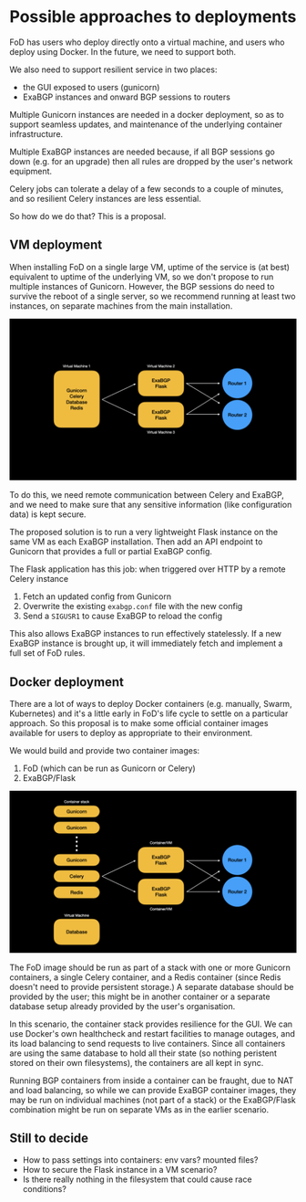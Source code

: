 # Possible approaches to deployments

FoD has users who deploy directly onto a virtual machine, and users who deploy
using Docker. In the future, we need to support both.

We also need to support resilient service in two places:

- the GUI exposed to users (gunicorn)
- ExaBGP instances and onward BGP sessions to routers

Multiple Gunicorn instances are needed in a docker deployment, so as to
support seamless updates, and maintenance of the underlying container
infrastructure.

Multiple ExaBGP instances are needed because, if all BGP sessions go down
(e.g. for an upgrade) then all rules are dropped by the user's network
equipment.

Celery jobs can tolerate a delay of a few seconds to a couple of minutes,
and so resilient Celery instances are less essential.

So how do we do that? This is a proposal.

## VM deployment

When installing FoD on a single large VM, uptime of the service is (at best)
equivalent to uptime of the underlying VM, so we don't propose to run
multiple instances of Gunicorn. However, the BGP sessions do need to survive
the reboot of a single server, so we recommend running at least two instances,
on separate machines from the main installation.

![](fod-exabgp-layout/fod-exabgp-layout.001.png)

To do this, we need remote communication between Celery and ExaBGP, and we
need to make sure that any sensitive information (like configuration data) is
kept secure.

The proposed solution is to run a very lightweight Flask instance on the same
VM as each ExaBGP installation. Then add an API endpoint to Gunicorn that
provides a full or partial ExaBGP config.

The Flask application has this job: when triggered over HTTP by a remote
Celery instance

1. Fetch an updated config from Gunicorn
2. Overwrite the existing `exabgp.conf` file with the new config
3. Send a `SIGUSR1` to cause ExaBGP to reload the config

This also allows ExaBGP instances to run effectively statelessly. If a new
ExaBGP instance is brought up, it will immediately fetch and implement a
full set of FoD rules.

## Docker deployment

There are a lot of ways to deploy Docker containers (e.g. manually, Swarm,
Kubernetes) and it's a little early in FoD's life cycle to settle on a
particular approach. So this proposal is to make some official container
images available for users to deploy as appropriate to their environment.

We would build and provide two container images:

1. FoD (which can be run as Gunicorn or Celery)
2. ExaBGP/Flask

![](fod-exabgp-layout/fod-exabgp-layout.002.png)

The FoD image should be run as part of a stack with one or more Gunicorn
containers, a single Celery container, and a Redis container (since Redis
doesn't need to provide persistent storage.) A separate database should be
provided by the user; this might be in another container or a separate
database setup already provided by the user's organisation.

In this scenario, the container stack provides resilience for the GUI.
We can use Docker's own healthcheck and restart facilities to manage
outages, and its load balancing to send requests to live containers.
Since all containers are using the same database to hold all their
state (so nothing peristent stored on their own filesystems), the
containers are all kept in sync.

Running BGP containers from inside a container can be fraught, due to
NAT and load balancing, so while we can provide ExaBGP container images,
they may be run on individual machines (not part of a stack) or the
ExaBGP/Flask combination might be run on separate VMs as in the earlier
scenario.

## Still to decide

- How to pass settings into containers: env vars? mounted files?
- How to secure the Flask instance in a VM scenario?
- Is there really nothing in the filesystem that could cause race conditions?
